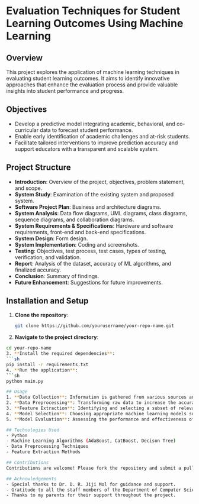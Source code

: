 # Evaluation Techniques for Student Learning Outcomes Using Machine Learning

## Overview
This project explores the application of machine learning techniques in evaluating student learning outcomes. It aims to identify innovative approaches that enhance the evaluation process and provide valuable insights into student performance and progress.

## Objectives
- Develop a predictive model integrating academic, behavioral, and co-curricular data to forecast student performance.
- Enable early identification of academic challenges and at-risk students.
- Facilitate tailored interventions to improve prediction accuracy and support educators with a transparent and scalable system.

## Project Structure
- **Introduction**: Overview of the project, objectives, problem statement, and scope.
- **System Study**: Examination of the existing system and proposed system.
- **Software Project Plan**: Business and architecture diagrams.
- **System Analysis**: Data flow diagrams, UML diagrams, class diagrams, sequence diagrams, and collaboration diagrams.
- **System Requirements & Specifications**: Hardware and software requirements, front-end and back-end specifications.
- **System Design**: Form design.
- **System Implementation**: Coding and screenshots.
- **Testing**: Objectives, test process, test cases, types of testing, verification, and validation.
- **Report**: Analysis of the dataset, accuracy of ML algorithms, and finalized accuracy.
- **Conclusion**: Summary of findings.
- **Future Enhancement**: Suggestions for future improvements.

## Installation and Setup
1. **Clone the repository**:
   ```sh
   git clone https://github.com/yourusername/your-repo-name.git
2. **Navigate to the project directory**:
  ```sh
  cd your-repo-name
3. **Install the required dependencies**:
  ```sh
  pip install -r requirements.txt
4. **Run the application**:
  ```sh
  python main.py

## Usage
1. **Data Collection**: Information is gathered from various sources and stored in a format suitable for machine learning models.
2. **Data Preprocessing**: Transforming raw data to increase the accuracy and efficiency of the models.
3. **Feature Extraction**: Identifying and selecting a subset of relevant features from raw data.
4. **Model Selection**: Choosing appropriate machine learning models such as Decision Tree, AdaBoost, and CatBoost algorithms.
5. **Model Evaluation**: Assessing the performance and effectiveness of the trained models using methods like Hold-Out and Cross-Validation.

## Technologies Used
- Python
- Machine Learning Algorithms (AdaBoost, CatBoost, Decison Tree)
- Data Preprocessing Techniques
- Feature Extraction Methods

## Contributions
Contributions are welcome! Please fork the repository and submit a pull request for review.

## Acknowledgements
- Special thanks to Dr. D. R. Jiji Mol for guidance and support.
- Gratitude to all the staff members of the Department of Computer Science for their encouragement.
- Thanks to my parents for their support throughout the project.
